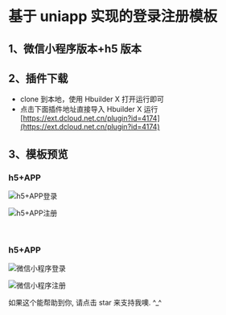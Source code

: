 # 基于 uniapp 实现的登录注册模板

## 1、微信小程序版本+h5 版本

## 2、插件下载

- clone 到本地，使用 Hbuilder X 打开运行即可
- 点击下面插件地址直接导入 Hbuilder X 运行
  [https://ext.dcloud.net.cn/plugin?id=4174](https://ext.dcloud.net.cn/plugin?id=4174)

## 3、模板预览

### h5+APP

![h5+APP登录](https://java0088.github.io/sun-login-template/static/temp/h5_login.png)
<br />

![h5+APP注册](https://java0088.github.io/sun-login-template/static/temp/h5_register.png)

<br />

### h5+APP

![微信小程序登录](https://java0088.github.io/sun-login-template/static/temp/wechat_login.png)
<br />

![微信小程序注册](https://java0088.github.io/sun-login-template/static/temp/wechat_register.png)

如果这个能帮助到你, 请点击 star 来支持我噢. ^\_^
